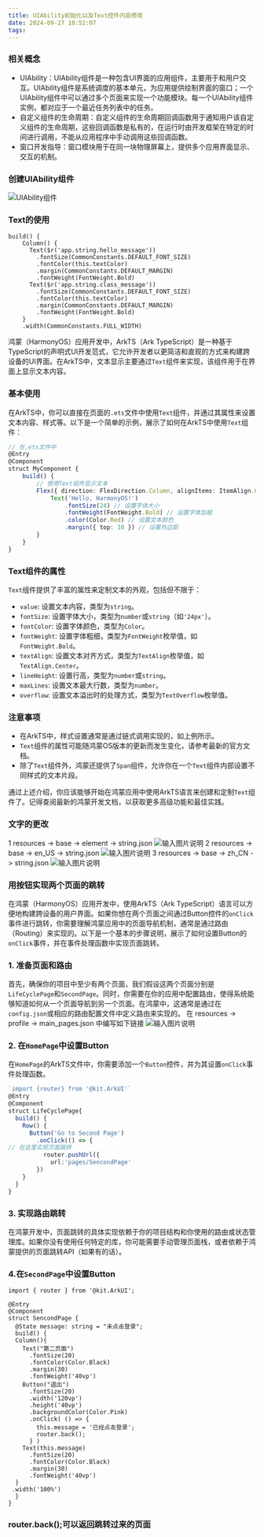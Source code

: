 ```yaml
---
title: UIAbility初始化以及Text控件内容修改
date: 2024-09-27 10:52:07
tags:
---
```

### 相关概念

- UIAbility：UIAbility组件是一种包含UI界面的应用组件，主要用于和用户交互。UIAbility组件是系统调度的基本单元，为应用提供绘制界面的窗口；一个UIAbility组件中可以通过多个页面来实现一个功能模块。每一个UIAbility组件实例，都对应于一个最近任务列表中的任务。
- 自定义组件的生命周期：自定义组件的生命周期回调函数用于通知用户该自定义组件的生命周期，这些回调函数是私有的，在运行时由开发框架在特定的时间进行调用，不能从应用程序中手动调用这些回调函数。
- 窗口开发指导：窗口模块用于在同一块物理屏幕上，提供多个应用界面显示、交互的机制。

### 创建UIAbility组件
![UIAbility组件](https://foruda.gitee.com/images/1725609260603116985/9d277d6d_14874917.png "屏幕截图")

### Text的使用

```
build() {
    Column() {
      Text($r('app.string.hello_message'))
        .fontSize(CommonConstants.DEFAULT_FONT_SIZE)
        .fontColor(this.textColor)
        .margin(CommonConstants.DEFAULT_MARGIN)
        .fontWeight(FontWeight.Bold)
      Text($r('app.string.class_message'))
        .fontSize(CommonConstants.DEFAULT_FONT_SIZE)
        .fontColor(this.textColor)
        .margin(CommonConstants.DEFAULT_MARGIN)
        .fontWeight(FontWeight.Bold)
    }
    .width(CommonConstants.FULL_WIDTH)
```
鸿蒙（HarmonyOS）应用开发中，ArkTS（Ark TypeScript）是一种基于TypeScript的声明式UI开发范式，它允许开发者以更简洁和直观的方式来构建跨设备的UI界面。在ArkTS中，文本显示主要通过`Text`组件来实现，该组件用于在界面上显示文本内容。

### 基本使用

在ArkTS中，你可以直接在页面的`.ets`文件中使用`Text`组件，并通过其属性来设置文本内容、样式等。以下是一个简单的示例，展示了如何在ArkTS中使用`Text`组件：

```typescript
// 在.ets文件中
@Entry
@Component
struct MyComponent {
    build() {
        // 使用Text组件显示文本
        Flex({ direction: FlexDirection.Column, alignItems: ItemAlign.Center, justifyContent: FlexAlign.Center }) {
            Text('Hello, HarmonyOS!')
                .fontSize(24) // 设置字体大小
                .fontWeight(FontWeight.Bold) // 设置字体加粗
                .color(Color.Red) // 设置文本颜色
                .margin({ top: 10 }) // 设置外边距
        }
    }
}
```

### Text组件的属性

`Text`组件提供了丰富的属性来定制文本的外观，包括但不限于：

- `value`: 设置文本内容，类型为`string`。
- `fontSize`: 设置字体大小，类型为`number`或`string`（如`'24px'`）。
- `fontColor`: 设置字体颜色，类型为`Color`。
- `fontWeight`: 设置字体粗细，类型为`FontWeight`枚举值，如`FontWeight.Bold`。
- `textAlign`: 设置文本对齐方式，类型为`TextAlign`枚举值，如`TextAlign.Center`。
- `lineHeight`: 设置行高，类型为`number`或`string`。
- `maxLines`: 设置文本最大行数，类型为`number`。
- `overflow`: 设置文本溢出时的处理方式，类型为`TextOverflow`枚举值。

### 注意事项

- 在ArkTS中，样式设置通常是通过链式调用实现的，如上例所示。
- `Text`组件的属性可能随鸿蒙OS版本的更新而发生变化，请参考最新的官方文档。
- 除了`Text`组件外，鸿蒙还提供了`Span`组件，允许你在一个`Text`组件内部设置不同样式的文本片段。

通过上述介绍，你应该能够开始在鸿蒙应用中使用ArkTS语言来创建和定制`Text`组件了。记得查阅最新的鸿蒙开发文档，以获取更多高级功能和最佳实践。
### 文字的更改
1 resources -> base -> element -> string.json
![输入图片说明](https://foruda.gitee.com/images/1725610338138949087/95e74447_14874917.png "屏幕截图")
2 resources -> base -> en_US -> string.json
![输入图片说明](https://foruda.gitee.com/images/1725610353782396089/df28b924_14874917.png "屏幕截图")
3 resources -> base -> zh_CN -> string.json
![输入图片说明](https://foruda.gitee.com/images/1725610364046003751/c23e0bdf_14874917.png "屏幕截图")




### 用按钮实现两个页面的跳转

在鸿蒙（HarmonyOS）应用开发中，使用ArkTS（Ark TypeScript）语言可以方便地构建跨设备的用户界面。如果你想在两个页面之间通过Button控件的`onClick`事件进行跳转，你需要理解鸿蒙应用中的页面导航机制，通常是通过路由（Routing）来实现的。以下是一个基本的步骤说明，展示了如何设置Button的`onClick`事件，并在事件处理函数中实现页面跳转。

### 1. 准备页面和路由

首先，确保你的项目中至少有两个页面，我们假设这两个页面分别是`LifeCyclePage`和`SecondPage`。同时，你需要在你的应用中配置路由，使得系统能够知道如何从一个页面导航到另一个页面。在鸿蒙中，这通常是通过在`config.json`或相应的路由配置文件中定义路由来实现的。
在 resources -> profile -> main_pages.json 中编写如下链接
![输入图片说明](https://foruda.gitee.com/images/1725615197507431618/30c86858_14874917.png "屏幕截图")

### 2. 在`HomePage`中设置Button

在`HomePage`的ArkTS文件中，你需要添加一个`Button`控件，并为其设置`onClick`事件处理函数。

```typescript
`import {router} from '@kit.ArkUI'`
@Entry
@Component
struct LifeCyclePage{
  build() {
    Row() {
      Button('Go to Second Page')
        .onClick(() => {
// 在这里实现页面跳转
          router.pushUrl({
            url:'pages/SencondPage'
        })
    }
  }
}
```


### 3. 实现路由跳转

在鸿蒙开发中，页面跳转的具体实现依赖于你的项目结构和你使用的路由或状态管理库。如果你没有使用任何特定的库，你可能需要手动管理页面栈，或者依赖于鸿蒙提供的页面跳转API（如果有的话）。
### 4.在`SecondPage`中设置Button
 

```
import { router } from '@kit.ArkUI';

@Entry
@Component
struct SencondPage {
  @State message: string = "未点击登录";
  build() {
  Column(){
    Text("第二页面")
      .fontSize(20)
      .fontColor(Color.Black)
      .margin(30)
      .fontWeight('40vp')
    Button("退出")
      .fontSize(20)
      .width('120vp')
      .height('40vp')
      .backgroundColor(Color.Pink)
      .onClick( () => {
        this.message = '已经点击登录';
        router.back();
      } )
    Text(this.message)
      .fontSize(20)
      .fontColor(Color.Black)
      .margin(30)
      .fontWeight('40vp')
  }
 .width('100%')
  }
}

```
 ### router.back();可以返回跳转过来的页面

